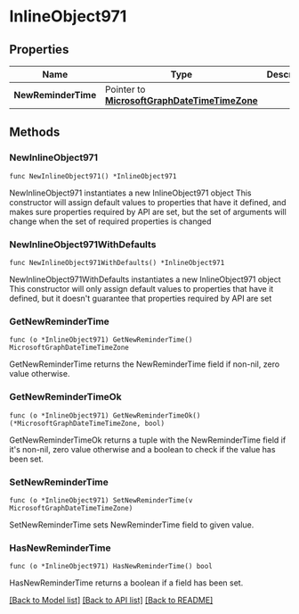# InlineObject971

## Properties

Name | Type | Description | Notes
------------ | ------------- | ------------- | -------------
**NewReminderTime** | Pointer to [**MicrosoftGraphDateTimeTimeZone**](MicrosoftGraphDateTimeTimeZone.md) |  | [optional] 

## Methods

### NewInlineObject971

`func NewInlineObject971() *InlineObject971`

NewInlineObject971 instantiates a new InlineObject971 object
This constructor will assign default values to properties that have it defined,
and makes sure properties required by API are set, but the set of arguments
will change when the set of required properties is changed

### NewInlineObject971WithDefaults

`func NewInlineObject971WithDefaults() *InlineObject971`

NewInlineObject971WithDefaults instantiates a new InlineObject971 object
This constructor will only assign default values to properties that have it defined,
but it doesn't guarantee that properties required by API are set

### GetNewReminderTime

`func (o *InlineObject971) GetNewReminderTime() MicrosoftGraphDateTimeTimeZone`

GetNewReminderTime returns the NewReminderTime field if non-nil, zero value otherwise.

### GetNewReminderTimeOk

`func (o *InlineObject971) GetNewReminderTimeOk() (*MicrosoftGraphDateTimeTimeZone, bool)`

GetNewReminderTimeOk returns a tuple with the NewReminderTime field if it's non-nil, zero value otherwise
and a boolean to check if the value has been set.

### SetNewReminderTime

`func (o *InlineObject971) SetNewReminderTime(v MicrosoftGraphDateTimeTimeZone)`

SetNewReminderTime sets NewReminderTime field to given value.

### HasNewReminderTime

`func (o *InlineObject971) HasNewReminderTime() bool`

HasNewReminderTime returns a boolean if a field has been set.


[[Back to Model list]](../README.md#documentation-for-models) [[Back to API list]](../README.md#documentation-for-api-endpoints) [[Back to README]](../README.md)


